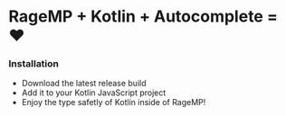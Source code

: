 # RageMP + Kotlin + Autocomplete = ❤
### Installation

- Download the latest release build
- Add it to your Kotlin JavaScript project
- Enjoy the type safetly of Kotlin inside of RageMP!